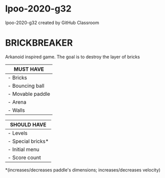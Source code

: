 # lpoo-2020-g32
lpoo-2020-g32 created by GitHub Classroom

# BRICKBREAKER
Arkanoid inspired game. 
The goal is to destroy the layer of bricks

| MUST HAVE   |
|---|
|  - Bricks  |
|  - Bouncing ball |
|  - Movable paddle |
|  - Arena |
|  - Walls |


| SHOULD HAVE   |
|---|
|  - Levels  |
|  - Special bricks*  |
|  - Initial menu |
|  - Score count |

*(increases/decreases paddle's dimensions; increases/decreases velocity)

